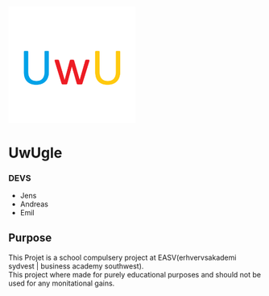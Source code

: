 
<img src="./Frontend/public/favicon.ico" width="50%" height="50%">

# UwUgle
### DEVS
* Jens
* Andreas
* Emil

## Purpose
This Projet is a school compulsery project at EASV(erhvervsakademi sydvest | business academy southwest). \
This project where made for purely educational purposes and should not be used for any monitational gains.
